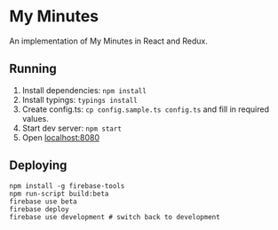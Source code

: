 # My Minutes

An implementation of My Minutes in React and Redux.

## Running

1. Install dependencies: `npm install`
2. Install typings: `typings install`
3. Create config.ts: `cp config.sample.ts config.ts` and fill in required values.
3. Start dev server: `npm start`
4. Open <localhost:8080>

## Deploying

```
npm install -g firebase-tools
npm run-script build:beta
firebase use beta
firebase deploy
firebase use development # switch back to development
```
